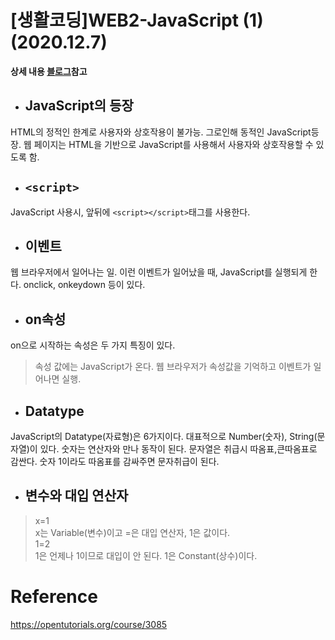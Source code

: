 # [생활코딩]WEB2-JavaScript (1)(2020.12.7)  
  
**상세 내용 [블로그](https://greedysiru.tistory.com/12)참고**  
  
* ## JavaScript의 등장  
HTML의 정적인 한계로 사용자와 상호작용이 불가능. 그로인해 동적인 JavaScript등장. 웹 페이지는 HTML을 기반으로 JavaScript를 사용해서 사용자와 상호작용할 수 있도록 함.  
  
* ## `<script>`  
JavaScript 사용시, 앞뒤에 `<script></script>`태그를 사용한다.  
  
* ## 이벤트  
웹 브라우저에서 일어나는 일. 이런 이벤트가 일어났을 때, JavaScript를 실행되게 한다. onclick, onkeydown 등이 있다.  

* ## on속성  
on으로 시작하는 속성은 두 가지 특징이 있다.
 >속성 값에는 JavaScript가 온다.
 >웹 브라우저가 속성값을 기억하고 이벤트가 일어나면 실행.  
   
* ## Datatype  
JavaScript의 Datatype(자료형)은 6가지이다. 대표적으로 Number(숫자), String(문자열)이 있다. 숫자는 연산자와 만나 동작이 된다. 문자열은 취급시 따옴표,큰따옴표로 감싼다. 숫자 1이라도 따옴표를 감싸주면 문자취급이 된다.  
  
* ## 변수와 대입 연산자
 >x=1  
x는 Variable(변수)이고 =은 대입 연산자, 1은 값이다.  
 >1=2  
1은 언제나 1이므로 대입이 안 된다. 1은 Constant(상수)이다.  
  














# Reference
https://opentutorials.org/course/3085


